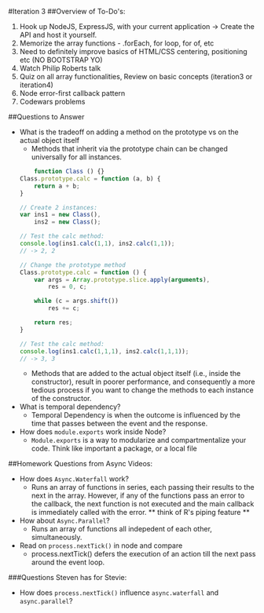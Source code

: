 #Iteration 3
##Overview of To-Do's:
1. Hook up NodeJS, ExpressJS, with your current application -> Create the API and host it yourself.
1. Memorize the array functions - .forEach, for loop, for of, etc
1. Need to definitely improve basics of HTML/CSS centering, positioning etc (NO BOOTSTRAP YO)
1. Watch Philip Roberts talk
1. Quiz on all array functionalities, Review on basic concepts (iteration3 or iteration4)
1. Node error-first callback pattern
1. Codewars problems

##Questions to Answer
* What is the tradeoff on adding a method on the prototype vs on the actual object itself
	* Methods that inherit via the prototype chain can be changed universally for all instances.
	```javascript
		function Class () {}
	Class.prototype.calc = function (a, b) {
	    return a + b;
	}

	// Create 2 instances:
	var ins1 = new Class(),
	    ins2 = new Class();

	// Test the calc method:
	console.log(ins1.calc(1,1), ins2.calc(1,1));
	// -> 2, 2

	// Change the prototype method
	Class.prototype.calc = function () {
	    var args = Array.prototype.slice.apply(arguments),
	        res = 0, c;

	    while (c = args.shift())
	        res += c;

	    return res; 
	}

	// Test the calc method:
	console.log(ins1.calc(1,1,1), ins2.calc(1,1,1));
	// -> 3, 3
	```
	* Methods that are added to the actual object itself (i.e., inside the constructor), result in poorer performance, and consequently
	a more tedious process if you want to change the methods to each instance of the constructor. 
* What is temporal dependency?
	* Temporal Dependency is when the outcome is influenced by the time that passes between the event and the response.
* How does `module.exports` work inside Node?
	* `Module.exports` is a way to modularize and compartmentalize your code. Think like important a package, or a local file


##Homework Questions from Async Videos:
* How does `Async.Waterfall` work?
	* Runs an array of functions in series, each passing their results to the next in the array. However, if any of the functions pass an error to the callback,
	the next function is not executed and the main callback is immediately called with the error. ** think of R's piping feature **
* How about `Async.Parallel`?
	* Runs an array of functions all indepedent of each other, simultaneously. 
* Read on `process.nextTick()` in node and compare
	* process.nextTick() defers the execution of an action till the next pass around the event loop. 

###Questions Steven has for Stevie:
* How does `process.nextTick()` influence `async.waterfall` and `async.parallel`?